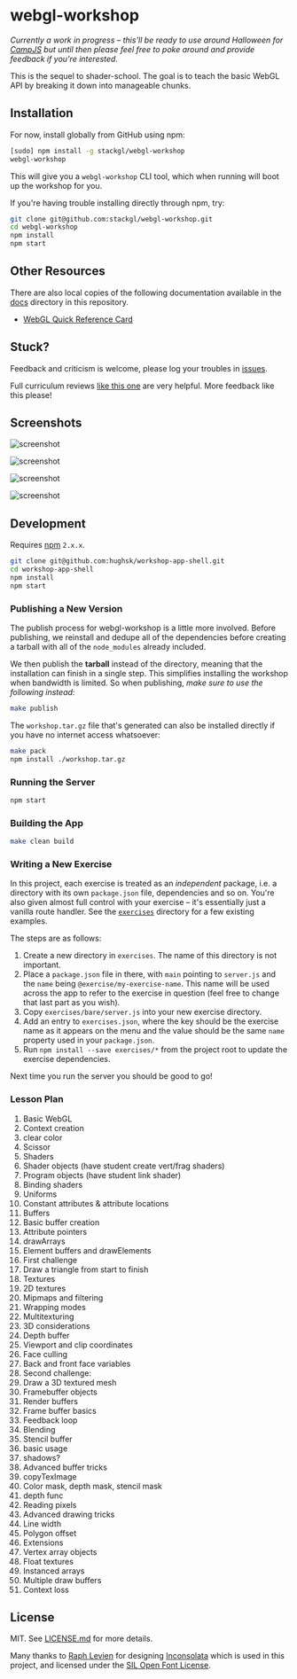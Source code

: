 webgl-workshop
==============

*Currently a work in progress – this'll be ready to use around Halloween for
[CampJS](http://campjs.com) but until then please feel free to poke around and
provide feedback if you're interested.*

This is the sequel to shader-school.  The goal is to teach the basic WebGL API by breaking it down into manageable chunks.

## Installation

For now, install globally from GitHub using npm:

``` bash
[sudo] npm install -g stackgl/webgl-workshop
webgl-workshop
```

This will give you a `webgl-workshop` CLI tool, which when running will
boot up the workshop for you.

If you're having trouble installing directly through npm, try:

``` bash
git clone git@github.com:stackgl/webgl-workshop.git
cd webgl-workshop
npm install
npm start
```

## Other Resources

There are also local copies of the following documentation available in the
[docs](docs/) directory in this repository.

* [WebGL Quick Reference Card](https://www.khronos.org/files/webgl/webgl-reference-card-1_0.pdf)

## Stuck?

Feedback and criticism is welcome, please log your troubles in
[issues](https://github.com/stackgl/webgl-workshop/issues).

Full curriculum reviews
[like this one](https://github.com/timoxley/functional-javascript-workshop/issues/7)
are very helpful. More feedback like this please!

## Screenshots

![screenshot](http://i.imgur.com/Bd6c9LL.png)

![screenshot](http://i.imgur.com/FJLt56E.jpg)

![screenshot](http://i.imgur.com/oIsbh9D.jpg)

![screenshot](http://i.imgur.com/9tt3GSv.png)

## Development

Requires [npm](http://npmjs.org/) `2.x.x`.

``` bash
git clone git@github.com:hughsk/workshop-app-shell.git
cd workshop-app-shell
npm install
npm start
```

### Publishing a New Version

The publish process for webgl-workshop is a little more involved. Before
publishing, we reinstall and dedupe all of the dependencies before creating
a tarball with all of the `node_modules` already included.

We then publish the **tarball** instead of the directory, meaning that the
installation can finish in a single step. This simplifies installing the
workshop when bandwidth is limited. So when publishing, *make sure to use
the following instead*:

``` bash
make publish
```

The `workshop.tar.gz` file that's generated can also be installed directly
if you have no internet access whatsoever:

``` bash
make pack
npm install ./workshop.tar.gz
```

### Running the Server

``` bash
npm start
```

### Building the App

``` bash
make clean build
```

### Writing a New Exercise

In this project, each exercise is treated as an *independent* package, i.e. a
directory with its own `package.json` file, dependencies and so on. You're also
given almost full control with your exercise – it's essentially just a vanilla
route handler. See the [`exercises`](exercises) directory for a few existing
examples.

The steps are as follows:

1. Create a new directory in `exercises`. The name of this directory is not
   important.
1. Place a `package.json` file in there, with `main` pointing to `server.js` and
   the `name` being `@exercise/my-exercise-name`. This name will be used across
   the app to refer to the exercise in question (feel free to change that last
   part as you wish).
1. Copy `exercises/bare/server.js` into your new exercise directory.
1. Add an entry to `exercises.json`, where the key should be the exercise name
   as it appears on the menu and the value should be the same `name` property
   used in your `package.json`.
1. Run `npm install --save exercises/*` from the project root to update the
   exercise dependencies.

Next time you run the server you should be good to go!

### Lesson Plan

1. Basic WebGL
  1.  Context creation
  1.  clear color
  1.  Scissor
1.  Shaders
  1.  Shader objects (have student create vert/frag shaders)
  1.  Program objects (have student link shader)
  1.  Binding shaders
  1.  Uniforms
  1.  Constant attributes & attribute locations
1.  Buffers
  1.  Basic buffer creation
  1.  Attribute pointers
  1.  drawArrays
  1.  Element buffers and drawElements
1. First challenge
  1. Draw a triangle from start to finish
1.  Textures
  1. 2D textures
  1. Mipmaps and filtering
  1. Wrapping modes
  1. Multitexturing
1.  3D considerations
  1. Depth buffer
  1. Viewport and clip coordinates
  1. Face culling
  1. Back and front face variables
1. Second challenge:
  1. Draw a 3D textured mesh
1.  Framebuffer objects
  1. Render buffers
  1. Frame buffer basics
  1. Feedback loop
1. Blending
1. Stencil buffer
  1. basic usage
  1. shadows?
1. Advanced buffer tricks
  1. copyTexImage
  1. Color mask, depth mask, stencil mask
  1. depth func
  1. Reading pixels
1.  Advanced drawing tricks
  1.  Line width
  1.  Polygon offset
1.  Extensions
  1. Vertex array objects
  1. Float textures
  1. Instanced arrays
  1. Multiple draw buffers
  1. Context loss

## License

MIT. See
[LICENSE.md](https://github.com/stackgl/webgl-workshop/blob/master/LICENSE.md)
for more details.

Many thanks to [Raph Levien](http://en.wikipedia.org/wiki/Inconsolata) for
designing [Inconsolata](http://levien.com/type/myfonts/inconsolata.html) which
is used in this project, and licensed under the
[SIL Open Font License](http://scripts.sil.org/cms/scripts/page.php?site_id=nrsi&id=OFL).
